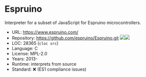 # Espruino

Interpreter for a subset of JavaScript for Espruino microcontrollers.

* URL:        https://www.espruino.com/
* Repository: https://github.com/espruino/Espruino.git <img src="https://img.shields.io/github/stars/espruino/Espruino?label=&style=flat-square" /><img src="https://img.shields.io/github/last-commit/espruino/Espruino?label=&style=flat-square" />
* LOC:        28365 (`cloc src`)
* Language:   C
* License:    MPL-2.0
* Years:      2013-
* Runtime:    interprets from source
* Standard:   ❌ (ES1 compliance issues)

